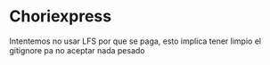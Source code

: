 # Choriexpress
 Intentemos no usar LFS por que se paga, esto implica tener limpio el gitignore pa no aceptar nada pesado
